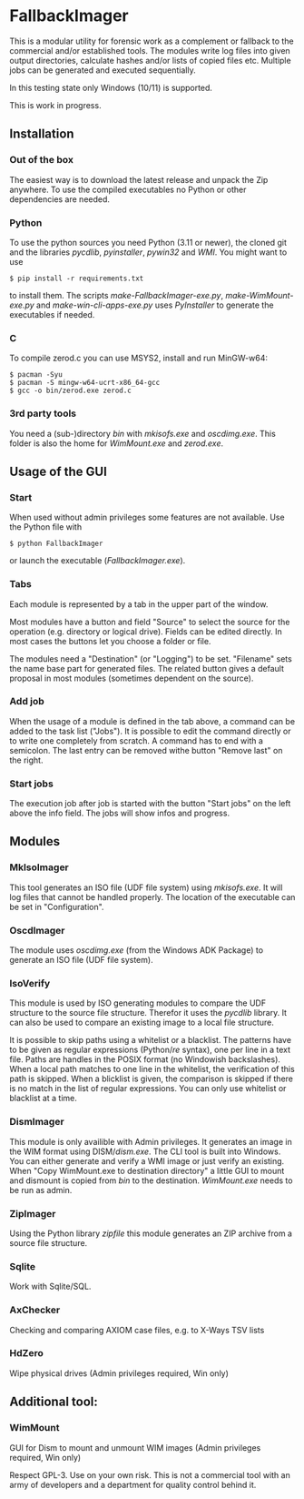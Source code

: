 # FallbackImager

This is a modular utility for forensic work as a complement or fallback to the commercial and/or established tools. The modules write log files into given output directories, calculate hashes and/or lists of copied files etc. Multiple jobs can be generated and executed sequentially.

In this testing state only Windows (10/11) is supported.

This is work in progress.

## Installation

### Out of the box
The easiest way is to download the latest release and unpack the Zip anywhere. To use the compiled executables no Python or other dependencies are needed.

### Python
To use the python sources you need Python (3.11 or newer), the cloned git and the libraries *pycdlib*, *pyinstaller*, *pywin32* and *WMI*. You might want to use
```
$ pip install -r requirements.txt
```
to install them. The scripts *make-FallbackImager-exe.py*, *make-WimMount-exe.py* and *make-win-cli-apps-exe.py* uses *PyInstaller* to generate the executables if needed.

### C
To compile zerod.c you can use MSYS2, install and run MinGW-w64:
```
$ pacman -Syu
$ pacman -S mingw-w64-ucrt-x86_64-gcc
$ gcc -o bin/zerod.exe zerod.c
```

### 3rd party tools
You need a (sub-)directory *bin* with *mkisofs.exe* and *oscdimg.exe*. This folder is also the home for *WimMount.exe* and *zerod.exe*.

## Usage of the GUI

### Start

When used without admin privileges some features are not available.
Use the Python file with
```
$ python FallbackImager
```
or launch the executable (*FallbackImager.exe*).

### Tabs
Each module is represented by a tab in the upper part of the window.

Most modules have a button and field "Source" to select the source for the operation (e.g. directory or logical drive). Fields can be edited directly. In most cases the buttons let you choose a folder or file.

The modules need a "Destination" (or "Logging") to be set. "Filename" sets the name base part for generated files. The related button gives a default proposal in most modules (sometimes dependent on the source).

### Add job

When the usage of a module is defined in the tab above, a command can be added to the task list ("Jobs"). It is possible to edit the command directly or to write one completely from scratch. A command has to end with a semicolon. The last entry can be removed withe button "Remove last" on the right.

### Start jobs

The execution job after job is started with the button "Start jobs" on the left above the info field. The jobs will show infos and progress.

## Modules

### MkIsoImager
This tool generates an ISO file (UDF file system) using *mkisofs.exe*. It will log files that cannot be handled properly. The location of the executable can be set in "Configuration".

### OscdImager
The module uses *oscdimg.exe* (from the Windows ADK Package) to generate an ISO file (UDF file system).

### IsoVerify
This module is used by ISO generating modules to compare the UDF structure to the source file structure. Therefor it uses the *pycdlib* library. It can also be used to compare an existing image to a local file structure.

It is possible to skip paths using a whitelist or a blacklist. The patterns have to be given as regular expressions (Python/*re* syntax), one per line in a text file. Paths are handles in the POSIX format (no Windowish backslashes). When a local path matches to one line in the whitelist, the verification of this path is skipped. When a blicklist is given, the comparison is skipped if there is no match in the list of regular expressions. You can only use whitelist or blacklist at a time.

### DismImager
This module is only availible with Admin privileges.  It generates an image in the WIM format using DISM/*dism.exe*. The CLI tool is built into Windows. You can either generate and verify a WMI image or just verify an existing. When "Copy WimMount.exe to destination directory" a little GUI to mount and dismount is copied from *bin* to the destination. *WimMount.exe* needs to be run as admin.

### ZipImager
Using the Python library *zipfile* this module generates an ZIP archive from a source file structure.

### Sqlite
Work with Sqlite/SQL.

### AxChecker
Checking and comparing AXIOM case files, e.g. to X-Ways TSV lists

### HdZero
Wipe physical drives (Admin privileges required, Win only)

## Additional tool:

### WimMount

GUI for Dism to mount and unmount WIM images (Admin privileges required, Win only)


Respect GPL-3.
Use on your own risk.
This is not a commercial tool with an army of developers and a department for quality control behind it.
